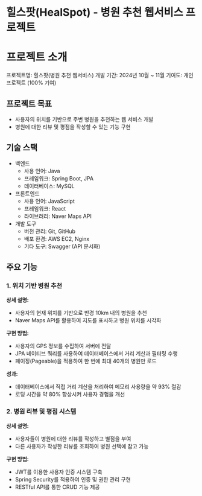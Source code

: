 # 힐스팟(HealSpot) - 병원 추천 웹서비스 프로젝트

# 프로젝트 소개

<aside>
프로젝트명: 힐스팟(병원 추천 웹서비스)
개발 기간: 2024년 10월 ~ 11월
기여도: 개인 프로젝트 (100% 기여)

</aside>

## 프로젝트 목표

- 사용자의 위치를 기반으로 주변 병원을 추천하는 웹 서비스 개발
- 병원에 대한 리뷰 및 평점을 작성할 수 있는 기능 구현

## 기술 스택

- 백엔드
    - 사용 언어: Java
    - 프레임워크: Spring Boot, JPA
    - 데이터베이스: MySQL
- 프론트엔드
    - 사용 언어: JavaScript
    - 프레임워크: React
    - 라이브러리: Naver Maps API
- 개발 도구
    - 버전 관리: Git, GitHub
    - 배포 환경: AWS EC2, Nginx
    - 기타 도구: Swagger (API 문서화)

## 주요 기능

### 1. 위치 기반 병원 추천

**상세 설명:**

- 사용자의 현재 위치를 기반으로 반경 10km 내의 병원을 추천
- Naver Maps API를 활용하여 지도를 표시하고 병원 위치를 시각화

**구현 방법:**

- 사용자의 GPS 정보를 수집하여 서버에 전달
- JPA 네이티브 쿼리를 사용하여 데이터베이스에서 거리 계산과 필터링 수행
- 페이징(Pageable)을 적용하여 한 번에 최대 40개의 병원만 로드

**성과:**

- 데이터베이스에서 직접 거리 계산을 처리하여 메모리 사용량을 약 93% 절감
- 로딩 시간을 약 80% 향상시켜 사용자 경험을 개선

### 2. 병원 리뷰 및 평점 시스템

**상세 설명:**

- 사용자들이 병원에 대한 리뷰를 작성하고 별점을 부여
- 다른 사용자가 작성한 리뷰를 조회하여 병원 선택에 참고 가능

**구현 방법:**

- JWT를 이용한 사용자 인증 시스템 구축
- Spring Security를 적용하여 인증 및 권한 관리 구현
- RESTful API를 통한 CRUD 기능 제공
